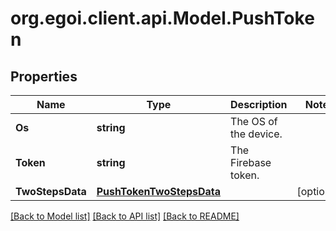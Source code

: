# org.egoi.client.api.Model.PushToken
## Properties

Name | Type | Description | Notes
------------ | ------------- | ------------- | -------------
**Os** | **string** | The OS of the device. | 
**Token** | **string** | The Firebase token. | 
**TwoStepsData** | [**PushTokenTwoStepsData**](PushTokenTwoStepsData.md) |  | [optional] 

[[Back to Model list]](../README.md#documentation-for-models) [[Back to API list]](../README.md#documentation-for-api-endpoints) [[Back to README]](../README.md)

